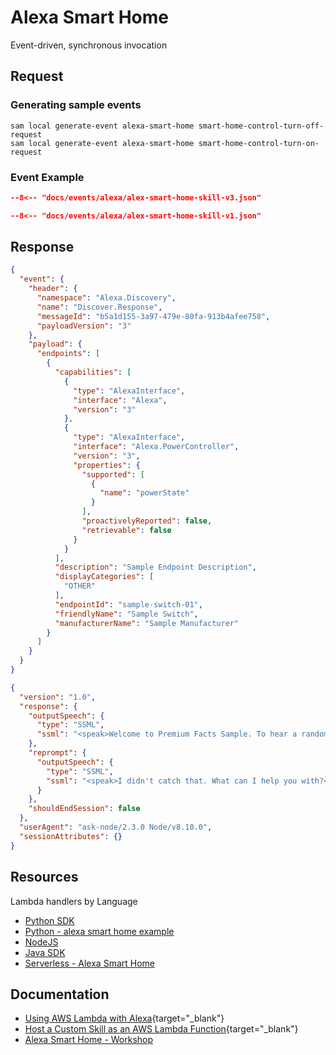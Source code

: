 # Alexa Smart Home

Event-driven, synchronous invocation

## Request

### Generating sample events

```shell
sam local generate-event alexa-smart-home smart-home-control-turn-off-request
sam local generate-event alexa-smart-home smart-home-control-turn-on-request
```

### Event Example

```json title="Smart Home Skill V3 request"
--8<-- "docs/events/alexa/alex-smart-home-skill-v3.json"
```

```json title="Example Alexa smart home event version 1"
--8<-- "docs/events/alexa/alex-smart-home-skill-v1.json"
```

## Response

```json title="Smart Home Skill V3 response"
{
  "event": {
    "header": {
      "namespace": "Alexa.Discovery",
      "name": "Discover.Response",
      "messageId": "b5a1d155-3a97-479e-80fa-913b4afee758",
      "payloadVersion": "3"
    },
    "payload": {
      "endpoints": [
        {
          "capabilities": [
            {
              "type": "AlexaInterface",
              "interface": "Alexa",
              "version": "3"
            },
            {
              "type": "AlexaInterface",
              "interface": "Alexa.PowerController",
              "version": "3",
              "properties": {
                "supported": [
                  {
                    "name": "powerState"
                  }
                ],
                "proactivelyReported": false,
                "retrievable": false
              }
            }
          ],
          "description": "Sample Endpoint Description",
          "displayCategories": [
            "OTHER"
          ],
          "endpointId": "sample-switch-01",
          "friendlyName": "Sample Switch",
          "manufacturerName": "Sample Manufacturer"
        }
      ]
    }
  }
}
```

```json title="legacy v1.0"
{
  "version": "1.0",
  "response": {
    "outputSpeech": {
      "type": "SSML",
      "ssml": "<speak>Welcome to Premium Facts Sample. To hear a random fact you can say 'Tell me a fact', or to hear about the premium categories for purchase, say 'What can I buy'.  For help, say , 'Help me'... So, What can I help you with?</speak>"
    },
    "reprompt": {
      "outputSpeech": {
        "type": "SSML",
        "ssml": "<speak>I didn't catch that. What can I help you with?</speak>"
      }
    },
    "shouldEndSession": false
  },
  "userAgent": "ask-node/2.3.0 Node/v8.10.0",
  "sessionAttributes": {}
}
```

## Resources

Lambda handlers by Language

- [Python SDK](https://github.com/alexa/alexa-skills-kit-sdk-for-python)
- [Python - alexa smart home example](https://github.com/alexa/alexa-smarthome/tree/master/sample_lambda/python)
- [NodeJS](https://github.com/alexa/alexa-skills-kit-sdk-for-nodejs)
- [Java SDK](https://github.com/alexa/alexa-skills-kit-sdk-for-java)
- [Serverless - Alexa Smart Home](https://www.serverless.com/framework/docs/providers/aws/events/alexa-smart-home)

## Documentation

- [Using AWS Lambda with Alexa](https://docs.aws.amazon.com/lambda/latest/dg/services-alexa.html){target="_blank"}
- [Host a Custom Skill as an AWS Lambda Function](https://developer.amazon.com/en-US/docs/alexa/custom-skills/host-a-custom-skill-as-an-aws-lambda-function.html){target="_blank"}
- [Alexa Smart Home - Workshop](https://alexaworkshop.com/en/smart-home.html)
